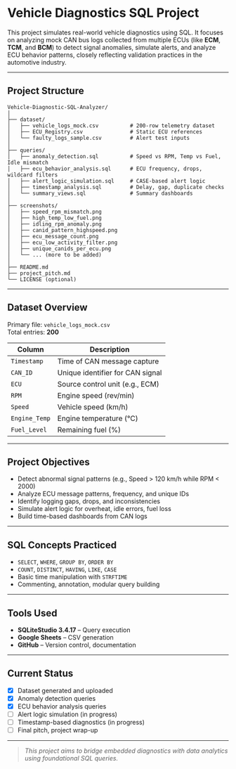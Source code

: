 # Vehicle Diagnostics SQL Project

This project simulates real-world vehicle diagnostics using SQL. It focuses on analyzing mock CAN bus logs collected from multiple ECUs (like **ECM**, **TCM**, and **BCM**) to detect signal anomalies, simulate alerts, and analyze ECU behavior patterns, closely reflecting validation practices in the automotive industry.

---

## Project Structure

```
Vehicle-Diagnostic-SQL-Analyzer/
│
├── dataset/                
│   ├── vehicle_logs_mock.csv          # 200-row telemetry dataset
│   ├── ECU_Registry.csv               # Static ECU references
│   └── faulty_logs_sample.csv         # Alert test inputs
│
├── queries/
│   ├── anomaly_detection.sql          # Speed vs RPM, Temp vs Fuel, Idle mismatch
│   ├── ecu_behavior_analysis.sql      # ECU frequency, drops, wildcard filters
│   ├── alert_logic_simulation.sql     # CASE-based alert logic 
│   ├── timestamp_analysis.sql         # Delay, gap, duplicate checks 
│   └── summary_views.sql              # Summary dashboards 
│
├── screenshots/
│   ├── speed_rpm_mismatch.png
│   ├── high_temp_low_fuel.png
│   ├── idling_rpm_anomaly.png
│   ├── canid_pattern_highspeed.png
│   ├── ecu_message_count.png
│   ├── ecu_low_activity_filter.png
│   ├── unique_canids_per_ecu.png
│   └── ... (more to be added)
│
├── README.md                  
├── project_pitch.md          
└── LICENSE (optional)
```

---

## Dataset Overview

Primary file: `vehicle_logs_mock.csv`  
Total entries: **200**

| Column         | Description                          |
|----------------|--------------------------------------|
| `Timestamp`    | Time of CAN message capture          |
| `CAN_ID`       | Unique identifier for CAN signal     |
| `ECU`          | Source control unit (e.g., ECM)      |
| `RPM`          | Engine speed (rev/min)               |
| `Speed`        | Vehicle speed (km/h)                 |
| `Engine_Temp`  | Engine temperature (°C)              |
| `Fuel_Level`   | Remaining fuel (%)                   |

---

## Project Objectives

- Detect abnormal signal patterns (e.g., Speed > 120 km/h while RPM < 2000)
- Analyze ECU message patterns, frequency, and unique IDs
- Identify logging gaps, drops, and inconsistencies
- Simulate alert logic for overheat, idle errors, fuel loss
- Build time-based dashboards from CAN logs

---

## SQL Concepts Practiced

- `SELECT`, `WHERE`, `GROUP BY`, `ORDER BY`
- `COUNT`, `DISTINCT`, `HAVING`, `LIKE`, `CASE`
- Basic time manipulation with `STRFTIME`
- Commenting, annotation, modular query building

---

## Tools Used

- **SQLiteStudio 3.4.17** – Query execution
- **Google Sheets** – CSV generation
- **GitHub** – Version control, documentation

---

## Current Status

- [x] Dataset generated and uploaded
- [x] Anomaly detection queries
- [x] ECU behavior analysis queries
- [ ] Alert logic simulation (in progress)
- [ ] Timestamp-based diagnostics (in progress)
- [ ] Final pitch, project wrap-up

---

> _This project aims to bridge embedded diagnostics with data analytics using foundational SQL queries._  
